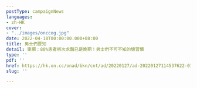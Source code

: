 ```yaml
---
postType: campaignNews
languages:
- zh-HK
cover:
- "../images/onccog.jpg"
date: 2022-04-18T00:00:00.000+08:00
title: 男士們要知
detail: 東網：80%患者初次求醫已是晚期！男士們不可不知的壞習慣
type: ''
pdf: ''
href: https://hk.on.cc/onad/bkn/cnt/ad/20220127/ad-20220127114537622-0127_21011_001.html
slug: ''

---
```

